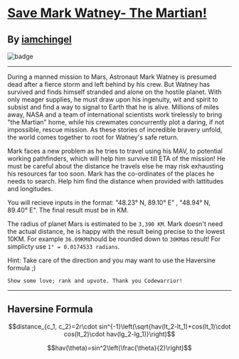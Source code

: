 # [Save Mark Watney- The Martian!](https://www.codewars.com/kata/57fcadd2334ad3bbbc00023c)
## By [iamchingel](https://www.codewars.com/users/iamchingel)
![badge](https://www.codewars.com/users/csantosr/badges/small)
<hr/>
During a manned mission to Mars, Astronaut Mark Watney is presumed dead after a fierce storm and left behind by his crew. But Watney has survived and finds himself stranded and alone on the hostile planet. With only meager supplies, he must draw upon his ingenuity, wit and spirit to subsist and find a way to signal to Earth that he is alive. Millions of miles away, NASA and a team of international scientists work tirelessly to bring "the Martian" home, while his crewmates concurrently plot a daring, if not impossible, rescue mission. As these stories of incredible bravery unfold, the world comes together to root for Watney's safe return.

Mark faces a new problem as he tries to travel using his MAV, to potential working pathfinders, which will help him survive till ETA of the mission! He must be careful about the distance he travels else he may risk exhausting his resources far too soon. Mark has the co-ordinates of the places he needs to search. Help him find the distance when provided with lattitudes and longitudes.

You will recieve inputs in the format: "48.23° N, 89.10° E" , "48.94° N, 89.40° E". The final result must be in KM. 

The radius of planet Mars is estimated to be `3,390 KM`.  Mark doesn't need the actual distance, he is happy with the result being precise to the lowest 10KM. For example `36.09KM`should be rounded down to `30KM`as result!
For simplicty use `1° = 0.0174533 radians`. 

Hint: Take care of the direction and you may want to use the Haversine formula ;)

`Show some love; rank and upvote. Thank you Codewarrior!`
<hr/>

## Haversine Formula

$$distance_{c_1, c_2}=2r\cdot sin^{-1}\left(\sqrt{hav(lt_2-lt_1)+cos(lt_1)\cdot cos(lt_2)\cdot hav(lg_2-lg_1)}\right)$$

$$hav(\theta)=sin^2\left(\frac{\theta}{2}\right)$$